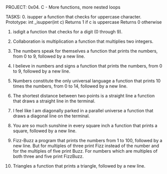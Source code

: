 PROJECT: 0x04. C - More functions, more nested loops

TASKS:
0. isupper
a function that checks for uppercase character.
Prototype: int _isupper(int c)
Returns 1 if c is uppercase
Returns 0 otherwise

1. isdigit
a function that checks for a digit (0 through 9).

2. Collaboration is multiplication
a function that multiplies two integers.

3. The numbers speak for themselves
a function that prints the numbers, from 0 to 9, followed by a new line.

4. I believe in numbers and signs
a function that prints the numbers, from 0 to 9, followed by a new line.

5. Numbers constitute the only universal language
a function that prints 10 times the numbers, from 0 to 14, followed by a new line.

6. The shortest distance between two points is a straight line
a function that draws a straight line in the terminal.

7. I feel like I am diagonally parked in a parallel universe
a function that draws a diagonal line on the terminal.

8. You are so much sunshine in every square inch
 a function that prints a square, followed by a new line.

9. Fizz-Buzz
a program that prints the numbers from 1 to 100, followed by a new line. But for multiples of three print Fizz instead of the number and for the multiples of five print Buzz. For numbers which are multiples of both three and five print FizzBuzz.

10. Triangles
a function that prints a triangle, followed by a new line.
